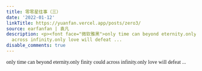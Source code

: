 ```yaml
---
title: 零零星往事（三）
date: '2022-01-12'
linkTitle: https://yuanfan.vercel.app/posts/zero3/
source: earfanfan | 袁凡
description: <p><font face="微软雅黑">only time can beyond eternity.only finity could
  across infinity.only love will defeat ...
disable_comments: true
---
```

<p><font face="微软雅黑">only time can beyond eternity.only finity could across infinity.only love will defeat ...